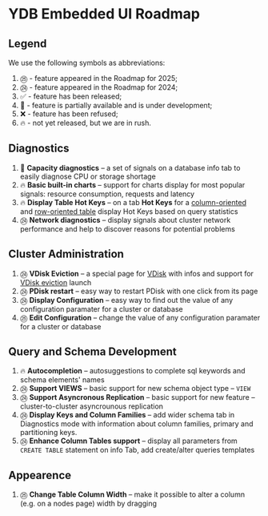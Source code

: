 # YDB Embedded UI Roadmap

## Legend
We use the following symbols as abbreviations:

1. ㉕ - feature appeared in the Roadmap for 2025;
1. ㉔ - feature appeared in the Roadmap for 2024;
1. ✅ - feature has been released;
1. 🚧 - feature is partially available and is under development;
1. ❌ - feature has been refused;
1. 🔥 - not yet released, but we are in rush.

## Diagnostics

1. 🚧 **Capacity diagnostics** – a set of signals on a database info tab to easily diagnose CPU or storage shortage
1. 🔥 **Basic built-in charts** – support for charts display for most popular signals: resource consumption, requests and latency
1. 🔥 **Display Table Hot Keys** – on a tab **Hot Keys** for a [column-oriented](https://ydb.tech/docs/en/concepts/datamodel/table#olap-data-types) and [row-oriented table](https://ydb.tech/docs/en/concepts/datamodel/table#row-orineted_table) display Hot Keys based on query statistics
1. ㉔ **Network diagnostics** – display signals about cluster network performance and help to discover reasons for potential problems


## Cluster Administration

1. ㉔ **VDisk Eviction** – a special page for [VDisk](https://ydb.tech/docs/en/concepts/cluster/distributed_storage) with infos and support for [VDisk eviction](https://ydb.tech/docs/en/maintenance/manual/moving_vdisks) launch
1. ㉔ **PDisk restart** – easy way to restart PDisk with one click from its page
1. ㉔ **Display Configuration** – easy way to find out the value of any configuration paramater for a cluster or database
1. ㉕ **Edit Configuration** – change the value of any configuration paramater for a cluster or database

## Query and Schema Development

1. 🔥 **Autocompletion** – autosuggestions to complete sql keywords and schema elements' names
1. ㉔ **Support VIEWS** – basic support for new schema object type – `VIEW`
1. ㉔ **Support Asyncronous Replication** – basic support for new feature – cluster-to-cluster asyncrounous replication 
1. ㉔ **Display Keys and Column Families** – add wider schema tab in Diagnostics mode with information about column families, primary and partitioning keys.
1. ㉔ **Enhance Column Tables support** – display all parameters from `CREATE TABLE` statement on info Tab, add create/alter queries templates

## Appearence 

1. ㉕ **Change Table Column Width** – make it possible to alter a column (e.g. on a nodes page) width by dragging
